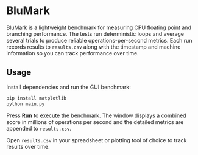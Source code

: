 # BluMark

BluMark is a lightweight benchmark for measuring CPU floating point and
branching performance. The tests run deterministic loops and average several
trials to produce reliable operations-per-second metrics. Each run records
results to `results.csv` along with the timestamp and machine information so you
can track performance over time.

## Usage

Install dependencies and run the GUI benchmark:

```bash
pip install matplotlib
python main.py
```

Press **Run** to execute the benchmark. The window displays a combined score in
millions of operations per second and the detailed metrics are appended to
`results.csv`.

Open `results.csv` in your spreadsheet or plotting tool of choice to track
results over time.
